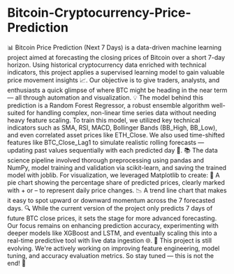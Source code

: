 # Bitcoin-Cryptocurrency-Price-Prediction
📊 Bitcoin Price Prediction (Next 7 Days) is a data-driven machine learning project aimed at forecasting the closing prices of Bitcoin over a short 7-day horizon. Using historical cryptocurrency data enriched with technical indicators, this project applies a supervised learning model to gain valuable price movement insights 📈. Our objective is to give traders, analysts, and enthusiasts a quick glimpse of where BTC might be heading in the near term — all through automation and visualization.
💡 The model behind this prediction is a Random Forest Regressor, a robust ensemble algorithm well-suited for handling complex, non-linear time series data without needing heavy feature scaling. To train this model, we utilized key technical indicators such as SMA, RSI, MACD, Bollinger Bands (BB_High, BB_Low), and even correlated asset prices like ETH_Close. We also used time-shifted features like BTC_Close_Lag1 to simulate realistic rolling forecasts — updating past values sequentially with each predicted day 🔁.
📚 The data science pipeline involved thorough preprocessing using pandas and NumPy, model training and validation via scikit-learn, and saving the trained model with joblib. For visualization, we leveraged Matplotlib to create:
🥧 A pie chart showing the percentage share of predicted prices, clearly marked with + or – to represent daily price changes.
📉 A trend line chart that makes it easy to spot upward or downward momentum across the 7 forecasted days.
🔍 While the current version of the project only predicts 7 days of future BTC close prices, it sets the stage for more advanced forecasting. Our focus remains on enhancing prediction accuracy, experimenting with deeper models like XGBoost and LSTM, and eventually scaling this into a real-time predictive tool with live data ingestion 🌐.
🚧 This project is still evolving. We're actively working on improving feature engineering, model tuning, and accuracy evaluation metrics. So stay tuned — this is not the end! 🚀


